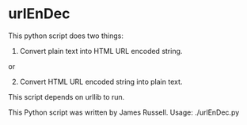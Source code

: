 # urlEnDec

This python script does two things:
1) Convert plain text into HTML URL encoded string.

or

2) Convert HTML URL encoded string into plain text.

This script depends on urllib to run.

This Python script was written by James Russell.
Usage: ./urlEnDec.py

